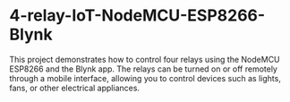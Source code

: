 # 4-relay-IoT-NodeMCU-ESP8266-Blynk
This project demonstrates how to control four relays using the NodeMCU ESP8266 and the Blynk app. The relays can be turned on or off remotely through a mobile interface, allowing you to control devices such as lights, fans, or other electrical appliances.
